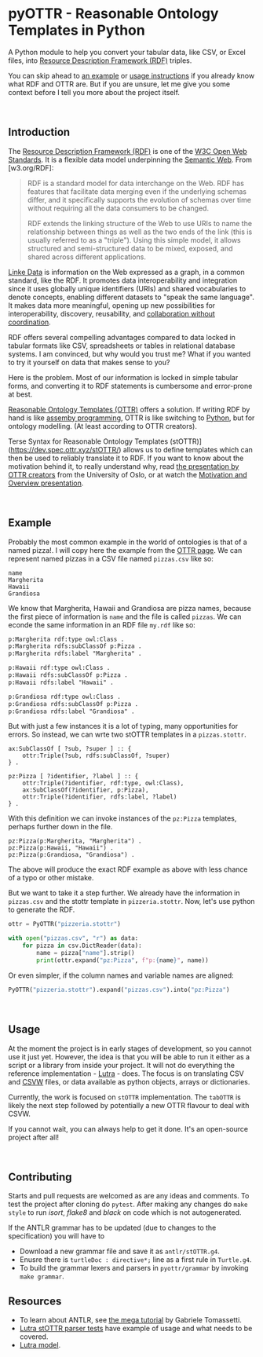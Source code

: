 # pyOTTR - Reasonable Ontology Templates in Python

A Python module to help you convert your tabular data, like CSV, or Excel files, into [Resource Description Framework (RDF)](https://en.wikipedia.org/wiki/Resource_Description_Framework) triples. 

You can skip ahead to [an example](#example) or [usage instructions](#usage) if you already know what RDF and OTTR are. 
But if you are unsure, let me give you some context before I tell you more about the project itself.  

&nbsp;
## Introduction

The [Resource Description Framework (RDF)](https://www.w3.org/RDF/) is one of the [W3C Open Web Standards](https://www.w3.org/standards/). 
It is a flexible data model underpinning the [Semantic Web](https://www.w3.org/standards/semanticweb/). From [w3.org/RDF]:

>RDF is a standard model for data interchange on the Web. RDF has features that facilitate data merging even if the underlying schemas differ, and it specifically supports the evolution of schemas over time without requiring all the data consumers to be changed.
>
>RDF extends the linking structure of the Web to use URIs to name the relationship between things as well as the two ends of the link (this is usually referred to as a "triple"). Using this simple model, it allows structured and semi-structured data to be mixed, exposed, and shared across different applications.

[Linke Data](https://www.w3.org/standards/semanticweb/data) is information on the Web expressed as a graph, in a common standard, like the RDF. 
It promotes data interoperability and integration since it uses globally unique identifiers (URIs) and shared vocabularies to denote concepts, enabling different datasets to "speak the same language". 
It makes data more meaningful, opening up new possibilities for interoperability, discovery, reusability, and [collaboration without coordination](https://www.youtube.com/watch?v=ytedBJUx6bA). 

RDF offers several compelling advantages compared to data locked in tabular formats like CSV, spreadsheets or tables in relational database systems. 
I am convinced, but why would you trust me? 
What if you wanted to try it yourself on data that makes sense to you?

Here is the problem. 
Most of our information is locked in simple tabular forms, and converting it to RDF statements is cumbersome and error-prone at best. 

[Reasonable Ontology Templates (OTTR)](https://ottr.xyz/) offers a solution. 
If writing RDF by hand is like [assemby programming](https://en.wikipedia.org/wiki/Assembly_language), OTTR is like switching to [Python](https://en.wikipedia.org/wiki/Python_(programming_language)), but for ontology modelling. (At least according to OTTR creators). 

Terse Syntax for Reasonable Ontology Templates (stOTTR)](https://dev.spec.ottr.xyz/stOTTR/) allows us to define templates which can then be used to reliably translate it to RDF. If you want to know about the motivation behind it, to really understand why, read [the presentation by OTTR creators](https://www.uio.no/studier/emner/matnat/ifi/IN3060/v19/undervisningsmateriale/ottr-part1.pdf) from the University of Oslo, or at watch the [Motivation and Overview presentation](https://ottr.xyz/#Presentation:_Motivation_and_Overview).

&nbsp;
## Example

Probably the most common example in the world of ontologies is that of a named pizza!. 
I will copy here the example from the [OTTR page](https://ottr.xyz/#Presentation:_Motivation_and_Overview).
We can represent named pizzas in a CSV file named `pizzas.csv` like so: 

```csv
name
Margherita
Hawaii
Grandiosa
```

We know that Margherita, Hawaii and Grandiosa are pizza names, because the first piece of information is `name` and the file is called `pizzas`. We can econde the same information in an RDF file `my.rdf` like so:

```rdf
p:Margherita rdf:type owl:Class .
p:Margherita rdfs:subClassOf p:Pizza .
p:Margherita rdfs:label "Margherita" .

p:Hawaii rdf:type owl:Class .
p:Hawaii rdfs:subClassOf p:Pizza .
p:Hawaii rdfs:label "Hawaii" .

p:Grandiosa rdf:type owl:Class .
p:Grandiosa rdfs:subClassOf p:Pizza .
p:Grandiosa rdfs:label "Grandiosa" .
```

But with just a few instances it is a lot of typing, many opportunities for errors. So instead, we can wrte two stOTTR templates in a `pizzas.stottr`.

```stottr
ax:SubClassOf [ ?sub, ?super ] :: {
    ottr:Triple(?sub, rdfs:subClassOf, ?super)
} .

pz:Pizza [ ?identifier, ?label ] :: {
    ottr:Triple(?identifier, rdf:type, owl:Class),
    ax:SubClassOf(?identifier, p:Pizza),
    ottr:Triple(?identifier, rdfs:label, ?label)
} .
```

With this definition we can invoke instances of the `pz:Pizza` templates, perhaps further down in the file. 

```stottr
pz:Pizza(p:Margherita, "Margherita") .
pz:Pizza(p:Hawaii, "Hawaii") .
pz:Pizza(p:Grandiosa, "Grandiosa") .
```

The above will produce the exact RDF example as above with less chance of a typo or other mistake. 

But we want to take it a step further. We already have the information in `pizzas.csv` and the stottr template in `pizzeria.stottr`. Now, let's use python to generate the RDF. 

```python
ottr = PyOTTR("pizzeria.stottr")

with open("pizzas.csv", "r") as data:
    for pizza in csv.DictReader(data):
        name = pizza["name"].strip()
        print(ottr.expand("pz:Pizza", f"p:{name}", name))
```

Or even simpler, if the column names and variable names are aligned:

```python
PyOTTR("pizzeria.stottr").expand("pizzas.csv").into("pz:Pizza")
```
&nbsp;
## Usage

At the moment the project is in early stages of development, so you cannot use it just yet. 
However, the idea is that you will be able to run it either as a script or a library from inside your project. 
It will not do everything the reference implementation - [Lutra](https://gitlab.com/ottr/lutra/lutra) - does. The focus is on translating CSV and [CSVW](https://csvw.org/standards.html) files, or data available as python objects, arrays or dictionaries. 

Currently, the work is focused on `stOTTR` implementation. The `tabOTTR` is likely the next step followed by potentially a new OTTR flavour to deal with CSVW. 

If you cannot wait, you can always help to get it done. It's an open-source project after all!

&nbsp;
## Contributing

Starts and pull requests are welcomed as are any ideas and comments. 
To test the project after cloning do `pytest`. After making any changes do `make style` to run _isort_, _flake8_ and _black_ on code which is not autogenerated. 

If the ANTLR grammar has to be updated (due to changes to the specification) you will have to
* Download a new grammar file and save it as `antlr/stOTTR.g4`.
* Enusre there is `turtleDoc : directive*;` line as a first rule in `Turtle.g4`.
* To build the grammar lexers and parsers in `pyottr/grammar` by invoking `make grammar`.

## Resources

* To learn about ANTLR, see [the mega tutorial](https://tomassetti.me/antlr-mega-tutorial) by Gabriele Tomassetti.
* [Lutra stOTTR parser tests](https://github.com/rtto/lutra-mirror/blob/develop/lutra-stottr/src/test/java/xyz/ottr/lutra/stottr/parser/ParserTest.java) have example of usage and what needs to be covered. 
* [Lutra model](https://github.com/rtto/lutra-mirror/tree/develop/lutra-core/src/main/java/xyz/ottr/lutra/model). 